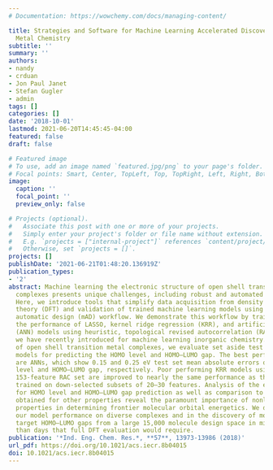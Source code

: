 ```yaml
---
# Documentation: https://wowchemy.com/docs/managing-content/

title: Strategies and Software for Machine Learning Accelerated Discovery in Transition
  Metal Chemistry
subtitle: ''
summary: ''
authors:
- nandy
- crduan
- Jon Paul Janet
- Stefan Gugler
- admin
tags: []
categories: []
date: '2018-10-01'
lastmod: 2021-06-20T14:45:45-04:00
featured: false
draft: false

# Featured image
# To use, add an image named `featured.jpg/png` to your page's folder.
# Focal points: Smart, Center, TopLeft, Top, TopRight, Left, Right, BottomLeft, Bottom, BottomRight.
image:
  caption: ''
  focal_point: ''
  preview_only: false

# Projects (optional).
#   Associate this post with one or more of your projects.
#   Simply enter your project's folder or file name without extension.
#   E.g. `projects = ["internal-project"]` references `content/project/deep-learning/index.md`.
#   Otherwise, set `projects = []`.
projects: []
publishDate: '2021-06-21T01:48:20.136919Z'
publication_types:
- '2'
abstract: Machine learning the electronic structure of open shell transition metal
  complexes presents unique challenges, including robust and automated data set generation.
  Here, we introduce tools that simplify data acquisition from density functional
  theory (DFT) and validation of trained machine learning models using the molSimplify
  automatic design (mAD) workflow. We demonstrate this workflow by training and comparing
  the performance of LASSO, kernel ridge regression (KRR), and artificial neural network
  (ANN) models using heuristic, topological revised autocorrelation (RAC) descriptors
  we have recently introduced for machine learning inorganic chemistry. On a series
  of open shell transition metal complexes, we evaluate set aside test errors of these
  models for predicting the HOMO level and HOMO–LUMO gap. The best performing models
  are ANNs, which show 0.15 and 0.25 eV test set mean absolute errors on the HOMO
  level and HOMO–LUMO gap, respectively. Poor performing KRR models using the full
  153-feature RAC set are improved to nearly the same performance as the ANNs when
  trained on down-selected subsets of 20–30 features. Analysis of the essential descriptors
  for HOMO level and HOMO–LUMO gap prediction as well as comparison to subsets previously
  obtained for other properties reveal the paramount importance of nonlocal, steric
  properties in determining frontier molecular orbital energetics. We demonstrate
  our model performance on diverse complexes and in the discovery of molecules with
  target HOMO–LUMO gaps from a large 15,000 molecule design space in minutes rather
  than days that full DFT evaluation would require.
publication: '*Ind. Eng. Chem. Res.*, **57**, 13973-13986 (2018)'
url_pdf: https://doi.org/10.1021/acs.iecr.8b04015
doi: 10.1021/acs.iecr.8b04015
---
```


